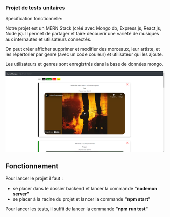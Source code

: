 ### Projet de tests unitaires

Specification fonctionnelle:

Notre projet est un MERN Stack (créé avec Mongo db, Express js, React js, Node js). Il permet de partager et faire découvrir une variété de musiques aux internautes et utilisateurs connectés.  

On peut créer afficher supprimer et modifier des morceaux, leur artiste, et les répertorier par genre (avec un code couleur) et utilisateur qui les ajoute.  

Les utilisateurs et genres sont enregistrés dans la base de données mongo.

![Alt text](Screenshots/listMusic.PNG "Liste de musiques")

## Fonctionnement

Pour lancer le projet il faut :  
- se placer dans le dossier backend et lancer la commande __"nodemon server"__
- se placer à la racine du projet et lancer la commande __"npm start"__

Pour lancer les tests, il suffit de lancer la commande __"npm run test"__